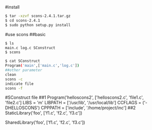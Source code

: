 #install
```sh
$ tar -xzvf scons-2.4.1.tar.gz
$ cd scons-2.4.1 
$ sudo python setup.py install
```
#use scons
##basic
```sh
$ ls 
main.c log.c SConstruct
$ scons

$ cat SConstruct
Program('main',['main.c','log.c'])
##other parameter
clean 
scons -c 
indicate file
scons -f
```
#SConstruct file
##1
Program('helloscons2', ['helloscons2.c', 'file1.c', 'file2.c']
LIBS = 'm'
LIBPATH = ['/usr/lib', '/usr/local/lib']
CCFLAGS = ('-DHELLOSCONS')
CPPPATH = ['include', '/home/project/inc']
##2
StaticLibrary('foo', ['f1.c', 'f2.c', 'f3.c'])

SharedLibrary('foo', ['f1.c', 'f2.c', 'f3.c']) 
